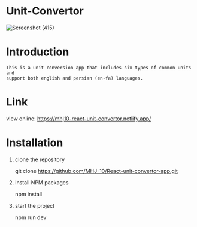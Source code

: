 # Unit-Convertor
![Screenshot (415)](https://user-images.githubusercontent.com/113971487/221426211-f905317c-4cce-4a50-b7e8-a3d2202630cf.png)

# Introduction

    This is a unit conversion app that includes six types of common units and 
    support both english and persian (en-fa) languages.
    
 # Link
     
   view online: https://mhj10-react-unit-convertor.netlify.app/

# Installation

1. clone the repository

   git clone https://github.com/MHJ-10/React-unit-convertor-app.git

2. install NPM packages

   npm install

3. start the project

   npm run dev




